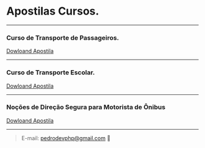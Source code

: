 # Apostilas Cursos.
---

### Curso de Transporte de Passageiros.


[Dowloand Apostila](https://github.com/Pedrodevsobral/ApostilaCursoFormacao/raw/main/APOSTILA%20COLETIVO%2050%20HORAS%202021.pdf)

---


### Curso de Transporte Escolar.

[Dowloand Apostila](https://github.com/Pedrodevsobral/ApostilaCursoFormacao/raw/main/ESCOLAR%202022.pdf)

---

### Noções de Direção Segura para Motorista de Ônibus

[Dowloand Apostila](https://github.com/Pedrodevsobral/ApostilaCursoFormacao/raw/main/AP_v2_No%C3%A7%C3%B5es_de_Dire%C3%A7%C3%A3o_Segura_para_Motorista_de_%C3%94nibus_11022017.pdf)

---

> E-mail: <pedrodevphp@gmail.com> :beer:
